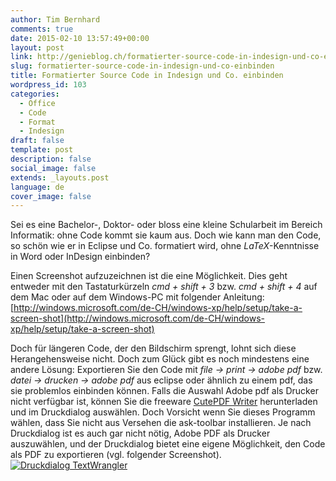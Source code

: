 ```yaml
---
author: Tim Bernhard
comments: true
date: 2015-02-10 13:57:49+00:00
layout: post
link: http://genieblog.ch/formatierter-source-code-in-indesign-und-co-einbinden/
slug: formatierter-source-code-in-indesign-und-co-einbinden
title: Formatierter Source Code in Indesign und Co. einbinden
wordpress_id: 103
categories:
  - Office
  - Code 
  - Format 
  - Indesign
draft: false
template: post
description: false
social_image: false
extends: _layouts.post
language: de
cover_image: false
---
```


Sei es eine Bachelor-, Doktor- oder bloss eine kleine Schularbeit im Bereich Informatik: ohne Code kommt sie kaum aus.
Doch wie kann man den Code, so schön wie er in Eclipse und Co. formatiert wird, ohne _LaTeX_-Kenntnisse in Word oder InDesign einbinden?

Einen Screenshot aufzuzeichnen ist die eine Möglichkeit.
Dies geht entweder mit den Tastaturkürzeln _cmd + shift + 3_ bzw. _cmd + shift + 4_ auf dem Mac oder auf dem Windows-PC mit folgender Anleitung: [http://windows.microsoft.com/de-CH/windows-xp/help/setup/take-a-screen-shot](http://windows.microsoft.com/de-CH/windows-xp/help/setup/take-a-screen-shot)

Doch für längeren Code, der den Bildschirm sprengt, lohnt sich diese Herangehensweise nicht.
Doch zum Glück gibt es noch mindestens eine andere Lösung: Exportieren Sie den Code mit _file -> print -> adobe pdf_ bzw. _datei -> drucken -> adobe pdf_ aus eclipse oder ähnlich zu einem pdf, das sie problemlos einbinden können.
Falls die Auswahl Adobe pdf als Drucker nicht verfügbar ist, können Sie die freeware [CutePDF Writer](http://www.cutepdf.com/products/cutepdf/writer.asp) herunterladen und im Druckdialog auswählen.
Doch Vorsicht wenn Sie dieses Programm wählen, dass Sie nicht aus Versehen die ask-toolbar installieren.
Je nach Druckdialog ist es auch gar nicht nötig, Adobe PDF als Drucker auszuwählen, und der Druckdialog bietet eine eigene Möglichkeit, den Code als PDF zu exportieren (vgl.
folgender Screenshot).
[![Druckdialog TextWrangler](http://genieblog.ch/wp-content/uploads/2015/02/Screen-Shot-2015-02-10-at-14.51.55-300x248.png)](http://genieblog.ch/wp-content/uploads/2015/02/Screen-Shot-2015-02-10-at-14.51.55.png)
